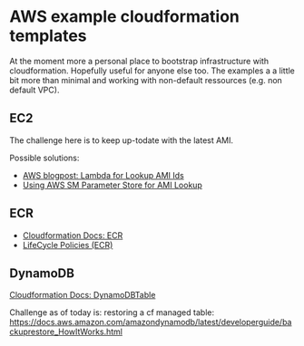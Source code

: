 AWS example cloudformation templates
====================================

At the moment more a personal place to bootstrap infrastructure with cloudformation. Hopefully useful for anyone else too.
The examples a a little bit more than minimal and working with non-default ressources (e.g. non default VPC).

## EC2

The challenge here is to keep up-todate with the latest AMI.

Possible solutions:

- [AWS blogpost: Lambda for Lookup AMI Ids](https://docs.aws.amazon.com/AWSCloudFormation/latest/UserGuide/walkthrough-custom-resources-lambda-lookup-amiids.html)
- [Using AWS SM Parameter Store for AMI Lookup](
https://aws.amazon.com/blogs/compute/query-for-the-latest-amazon-linux-ami-ids-using-aws-systems-manager-parameter-store/)

## ECR

 - [Cloudformation Docs: ECR](https://docs.aws.amazon.com/de_de/AWSCloudFormation/latest/UserGuide/aws-resource-ecr-repository.html)
 - [LifeCycle Policies (ECR)](https://docs.aws.amazon.com/AmazonECR/latest/userguide/lp_creation.html)

## DynamoDB

[Cloudformation Docs: DynamoDBTable](https://docs.aws.amazon.com/de_de/AWSCloudFormation/latest/UserGuide/aws-resource-dynamodb-table.html)

Challenge as of today is: restoring a cf managed table:
https://docs.aws.amazon.com/amazondynamodb/latest/developerguide/backuprestore_HowItWorks.html
